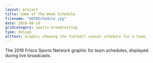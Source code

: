 ```yaml
---
layout: project
title: Game of the Week Schedule
filename: "GOTWSchedule.jpg"
date: 2018-08-16
gridcategory: sports-broadcasting
type: design
alttext: Graphic showing the football season schedule for a team.
---
```

The 2018 Frisco Sports Network graphic for team schedules, displayed during live broadcasts.